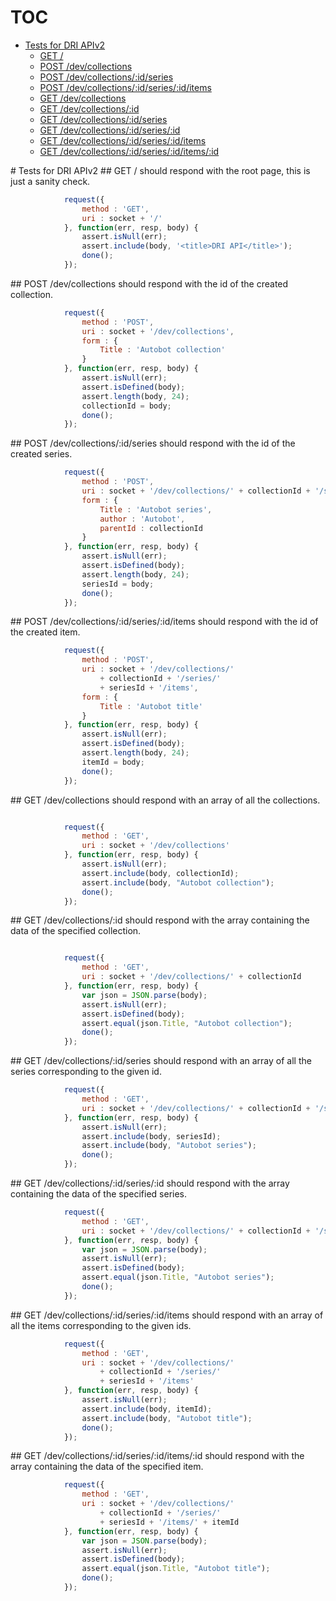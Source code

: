# TOC
   - [Tests for DRI APIv2](#tests-for-dri-apiv2)
     - [GET /](#tests-for-dri-apiv2-get-)
     - [POST /dev/collections](#tests-for-dri-apiv2-post-devcollections)
     - [POST /dev/collections/:id/series](#tests-for-dri-apiv2-post-devcollectionsidseries)
     - [POST /dev/collections/:id/series/:id/items](#tests-for-dri-apiv2-post-devcollectionsidseriesiditems)
     - [GET /dev/collections](#tests-for-dri-apiv2-get-devcollections)
     - [GET /dev/collections/:id](#tests-for-dri-apiv2-get-devcollectionsid)
     - [GET /dev/collections/:id/series](#tests-for-dri-apiv2-get-devcollectionsidseries)
     - [GET /dev/collections/:id/series/:id](#tests-for-dri-apiv2-get-devcollectionsidseriesid)
     - [GET /dev/collections/:id/series/:id/items](#tests-for-dri-apiv2-get-devcollectionsidseriesiditems)
     - [GET /dev/collections/:id/series/:id/items/:id](#tests-for-dri-apiv2-get-devcollectionsidseriesiditemsid)
<a name="" />
 
<a name="tests-for-dri-apiv2" />
# Tests for DRI APIv2
<a name="tests-for-dri-apiv2-get-" />
## GET /
should respond with the root page, this is just a sanity check.

```js
			request({
				method : 'GET',
				uri : socket + '/'
			}, function(err, resp, body) {
				assert.isNull(err);
				assert.include(body, '<title>DRI API</title>');
				done();
			});
```

<a name="tests-for-dri-apiv2-post-devcollections" />
## POST /dev/collections
should respond with the id of the created collection.

```js
			request({
				method : 'POST',
				uri : socket + '/dev/collections',
				form : {
					Title : 'Autobot collection'
				}
			}, function(err, resp, body) {
				assert.isNull(err);
				assert.isDefined(body);
				assert.length(body, 24);
				collectionId = body;
				done();
			});
```

<a name="tests-for-dri-apiv2-post-devcollectionsidseries" />
## POST /dev/collections/:id/series
should respond with the id of the created series.

```js
			request({
				method : 'POST',
				uri : socket + '/dev/collections/' + collectionId + '/series',
				form : {
					Title : 'Autobot series',
					author : 'Autobot',
					parentId : collectionId
				}
			}, function(err, resp, body) {
				assert.isNull(err);
				assert.isDefined(body);
				assert.length(body, 24);
				seriesId = body;
				done();
			});
```

<a name="tests-for-dri-apiv2-post-devcollectionsidseriesiditems" />
## POST /dev/collections/:id/series/:id/items
should respond with the id of the created item.

```js
			request({
				method : 'POST',
				uri : socket + '/dev/collections/'
					+ collectionId + '/series/' 
					+ seriesId + '/items',
				form : {
					Title : 'Autobot title'
				}
			}, function(err, resp, body) {
				assert.isNull(err);
				assert.isDefined(body);
				assert.length(body, 24);
				itemId = body;
				done();
			});
```

<a name="tests-for-dri-apiv2-get-devcollections" />
## GET /dev/collections
should respond with an array of all the collections.

```js
			
			request({
				method : 'GET',
				uri : socket + '/dev/collections'
			}, function(err, resp, body) {
				assert.isNull(err);
				assert.include(body, collectionId);
				assert.include(body, "Autobot collection");
				done();
			});
```

<a name="tests-for-dri-apiv2-get-devcollectionsid" />
## GET /dev/collections/:id
should respond with the array containing the data of the specified collection.

```js
			
			request({
				method : 'GET',
				uri : socket + '/dev/collections/' + collectionId
			}, function(err, resp, body) {
				var json = JSON.parse(body);
				assert.isNull(err);
				assert.isDefined(body);
				assert.equal(json.Title, "Autobot collection");
				done();
			});
```

<a name="tests-for-dri-apiv2-get-devcollectionsidseries" />
## GET /dev/collections/:id/series
should respond with an array of all the series corresponding to the given id.

```js
			request({
				method : 'GET',
				uri : socket + '/dev/collections/' + collectionId + '/series'
			}, function(err, resp, body) {
				assert.isNull(err);
				assert.include(body, seriesId);
				assert.include(body, "Autobot series");
				done();
			});
```

<a name="tests-for-dri-apiv2-get-devcollectionsidseriesid" />
## GET /dev/collections/:id/series/:id
should respond with the array containing the data of the specified series.

```js
			request({
				method : 'GET',
				uri : socket + '/dev/collections/' + collectionId + '/series/' + seriesId
			}, function(err, resp, body) {
				var json = JSON.parse(body);
				assert.isNull(err);
				assert.isDefined(body);
				assert.equal(json.Title, "Autobot series");
				done();
			});
```

<a name="tests-for-dri-apiv2-get-devcollectionsidseriesiditems" />
## GET /dev/collections/:id/series/:id/items
should respond with an array of all the items corresponding to the given ids.

```js
			request({
				method : 'GET',
				uri : socket + '/dev/collections/' 
					+ collectionId + '/series/'
					+ seriesId + '/items'
			}, function(err, resp, body) {
				assert.isNull(err);
				assert.include(body, itemId);
				assert.include(body, "Autobot title");
				done();
			});
```

<a name="tests-for-dri-apiv2-get-devcollectionsidseriesiditemsid" />
## GET /dev/collections/:id/series/:id/items/:id
should respond with the array containing the data of the specified item.

```js
			request({
				method : 'GET',
				uri : socket + '/dev/collections/'
					+ collectionId + '/series/'
					+ seriesId + '/items/' + itemId
			}, function(err, resp, body) {
				var json = JSON.parse(body);
				assert.isNull(err);
				assert.isDefined(body);
				assert.equal(json.Title, "Autobot title");
				done();
			});
```

